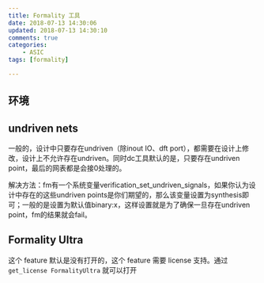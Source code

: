 ```yaml
---
title: Formality 工具
date: 2018-07-13 14:30:06
updated: 2018-07-13 14:30:10
comments: true
categories:
    - ASIC
tags: [formality]

---
```


## 环境

## undriven nets
一般的，设计中只要存在undriven（除inout IO、dft port），都需要在设计上修改，设计上不允许存在undriven。同时dc工具默认的是，只要存在undriven point，最后的网表都是会接0处理的。

解决方法：fm有一个系统变量verification_set_undriven_signals，如果你认为设计中存在的这些undriven points是你们期望的，那么该变量设置为synthesis即可；一般的是设置为默认值binary:x，这样设置就是为了确保一旦存在undriven point，fm的结果就会fail。

## Formality Ultra
这个 feature 默认是没有打开的，这个 feature 需要 license 支持。通过 `get_license FormalityUltra` 就可以打开

